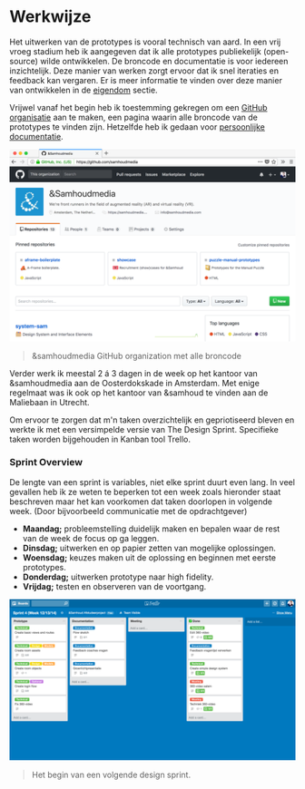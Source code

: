 # Werkwijze

Het uitwerken van de prototypes is vooral technisch van aard. In een vrij vroeg stadium heb ik aangegeven dat ik alle prototypes publiekelijk (open-source) wilde ontwikkelen. De broncode en documentatie is voor iedereen inzichtelijk. Deze manier van werken zorgt ervoor dat ik snel iteraties en feedback kan vergaren. Er is meer informatie te vinden over deze manier van ontwikkelen in de [eigendom](/misc/LICENSING.md) sectie.

Vrijwel vanaf het begin heb ik toestemming gekregen om een [GitHub organisatie](https://github.com/samhoudmedia) aan te maken, een pagina waarin alle broncode van de prototypes te vinden zijn. Hetzelfde heb ik gedaan voor [persoonlijke documentatie](https://github.com/cmda-vr).

![GitHub organization](/resources/github.png)
> &samhoudmedia GitHub organization met alle broncode

Verder werk ik meestal 2 á 3 dagen in de week op het kantoor van &samhoudmedia aan de Oosterdokskade in Amsterdam. Met enige regelmaat was ik ook op het kantoor van &samhoud te vinden aan de Maliebaan in Utrecht.

Om ervoor te zorgen dat m'n taken overzichtelijk en gepriotiseerd bleven en werkte ik met een versimpelde versie van The Design Sprint. Specifieke taken worden bijgehouden in Kanban tool Trello.

### Sprint Overview

De lengte van een sprint is variables, niet elke sprint duurt even lang. In veel gevallen heb ik ze weten te beperken tot een week zoals hieronder staat beschreven maar het kan voorkomen dat taken doorlopen in volgende week. (Door bijvoorbeeld communicatie met de opdrachtgever)

* **Maandag;** probleemstelling duidelijk maken en bepalen waar de rest van de week de focus op ga leggen.
* **Dinsdag;** uitwerken en op papier zetten van mogelijke oplossingen.
* **Woensdag;** keuzes maken uit de oplossing en beginnen met eerste prototypes.
* **Donderdag;** uitwerken prototype naar high fidelity.
* **Vrijdag;** testen en observeren van de voortgang.

![Trello Board](/resources/trello.png)
> Het begin van een volgende design sprint.